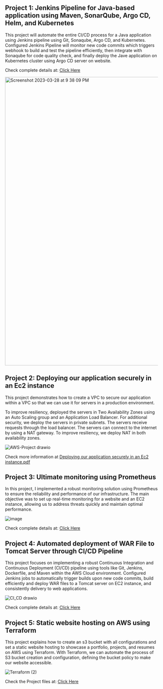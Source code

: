 ## Project 1: Jenkins Pipeline for Java-based application using Maven, SonarQube, Argo CD, Helm, and Kubernetes

This project will automate the entire CI/CD process for a Java application  using Jenkins pipeline using Git, Sonaqube, Argo CD, and Kubernetes. Configured Jenkins Pipeline will monitor new code commits which triggers webhook to build and test the pipeline efficiently, then integrate with Sonaqube for code quality check, and finally deploy the Jave application on Kubernetes cluster using Argo CD server on website.

<p>Check complete details at: <a href="https://github.com/Jayalakshmi-i/Jenkins-End-to-End-CICD/" target="blank">Click Here</a></p>

<img width="950" alt="Screenshot 2023-03-28 at 9 38 09 PM" src="https://github.com/Jayalakshmi-i/Jenkins-End-to-End-CICD/assets/141424247/f017f64d-bd32-434b-a632-60f0db82e4b3">

## Project 2: Deploying our application securely in an Ec2 instance

This project demonstrates how to create a VPC to secure our application within a VPC so that we can use it for servers in a production environment.

To improve resiliency, deployed the servers in Two Availability Zones using an Auto Scaling group and an Application Load Balancer. For additional security, we deploy the servers in private subnets. The servers receive requests through the load balancer. The servers can connect to the internet by using a NAT gateway. To improve resiliency, we deploy NAT in both availability zones.

![AWS-Project drawio](https://github.com/Jayalakshmi-i/CI-CD/assets/141424247/645109ef-a867-4270-ba82-459b5e5f8700)

Check more information at [Deploying our application securely in an Ec2 instance.pdf](https://github.com/Jayalakshmi-i/jayatestrepo/files/13688174/Deploying.our.application.securely.in.an.Ec2.instance.pdf)

## Project 3: Ultimate monitoring using Prometheus

In this project, I implemented a robust monitoring solution using Prometheus to ensure the reliability and performance of our infrastructure. The main objective was to set up real-time monitoring for a website and an EC2 instance, allowing us to address threats quickly and maintain optimal performance.

![image](https://github.com/user-attachments/assets/5e0683f0-c845-436d-9b52-086415b4b4a8)

<p>Check complete details at: <a href="https://github.com/Jayalakshmi-i/Observability-Prometheus-Grafana/tree/main/Monitoring%20project" target="blank">Click Here</a></p>

## Project 4: Automated deployment of WAR File to Tomcat Server through CI/CD Pipeline

This project focuses on implementing a robust Continuous Integration and Continuous Deployment (CI/CD) pipeline using tools like Git, Jenkins, Dockerfile, and Maven within the AWS Cloud environment. Configured Jenkins jobs to automatically trigger builds upon new code commits, build efficiently and deploy WAR files to a Tomcat server on EC2 instance, and consistently delivery to web applications.

![CI_CD drawio](https://github.com/Jayalakshmi-i/CI-CD/assets/141424247/6ac088da-e782-4e0f-a6f8-3ba46420c49b)

<p>Check complete details at: <a href="https://github.com/Jayalakshmi-i/CI-CD" target="blank">Click Here</a></p>

## Project 5: Static website hosting on AWS using Terraform 

This project explains how to create an s3 bucket with all configurations and set a static website hosting to showcase a portfolio, projects, and resumes on AWS using Terraform.
With Terraform, we can automate the process of S3 bucket creation and configuration, defining the bucket policy to make our website accessible.

![Terraform (2)](https://github.com/Jayalakshmi-i/jayatestrepo/assets/141424247/2fc6224e-5ac1-4c2b-9e89-107bcc48929c)

<p>Check the Project files at: <a href="https://github.com/Jayalakshmi-i/Terraform-Static-website/">Click Here</a></p>


